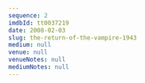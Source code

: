 ```yaml
---
sequence: 2
imdbId: tt0037219
date: 2008-02-03
slug: the-return-of-the-vampire-1943
medium: null
venue: null
venueNotes: null
mediumNotes: null
---
```


